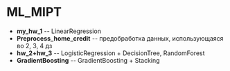 # ML_MIPT

 * <b>my_hw_1</b> -- LinearRegression
 * <b>Preprocess_home_credit</b> -- предобработка данных, использующаяся во 2, 3, 4 дз
 * <b>hw_2+hw_3</b> -- LogisticRegression + DecisionTree, RandomForest
 * <b>GradientBoosting</b> -- GradientBoosting + Stacking
